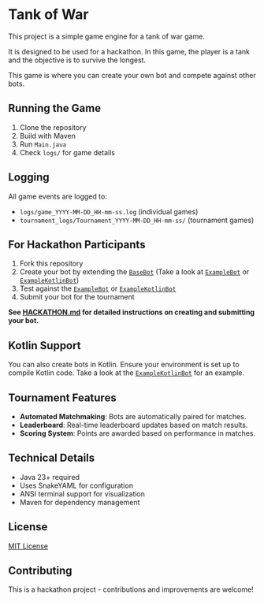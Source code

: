 # Tank of War

This project is a simple game engine for a tank of war game. 

It is designed to be used for a hackathon. In this game, the player is a tank and the objective is to survive the longest.

This game is where you can create your own bot and compete against other bots.

## Running the Game

1. Clone the repository
2. Build with Maven
3. Run `Main.java`
4. Check `logs/` for game details

## Logging

All game events are logged to:
- `logs/game_YYYY-MM-DD_HH-mm-ss.log` (individual games)
- `tournament_logs/Tournament_YYYY-MM-DD_HH-mm-ss/` (tournament games)

## For Hackathon Participants

1. Fork this repository
2. Create your bot by extending the 
[`BaseBot`](src/main/java/me/shreyjain/bot/BaseBot.java)
(Take a look at 
[`ExampleBot`](src/main/java/me/shreyjain/bot/extentions/ExampleBot.java) or 
[`ExampleKotlinBot`](src/main/kotlin/me/shreyjain/bot/extensions/ExampleKotlinBot.kt))
3. Test against the
[`ExampleBot`](src/main/java/me/shreyjain/bot/extentions/ExampleBot.java) or
[`ExampleKotlinBot`](src/main/kotlin/me/shreyjain/bot/extensions/ExampleKotlinBot.kt)
4. Submit your bot for the tournament

**See [HACKATHON.md](HACKATHON.md) for detailed instructions on creating and submitting your bot.**

## Kotlin Support

You can also create bots in Kotlin. Ensure your environment is set up to compile Kotlin code.
Take a look at the
[`ExampleKotlinBot`](src/main/kotlin/me/shreyjain/bot/extensions/ExampleKotlinBot.kt)
for an example.

## Tournament Features

- **Automated Matchmaking**: Bots are automatically paired for matches.
- **Leaderboard**: Real-time leaderboard updates based on match results.
- **Scoring System**: Points are awarded based on performance in matches.

## Technical Details

- Java 23+ required
- Uses SnakeYAML for configuration
- ANSI terminal support for visualization
- Maven for dependency management

## License

[MIT License](LICENSE)

## Contributing

This is a hackathon project - contributions and improvements are welcome!